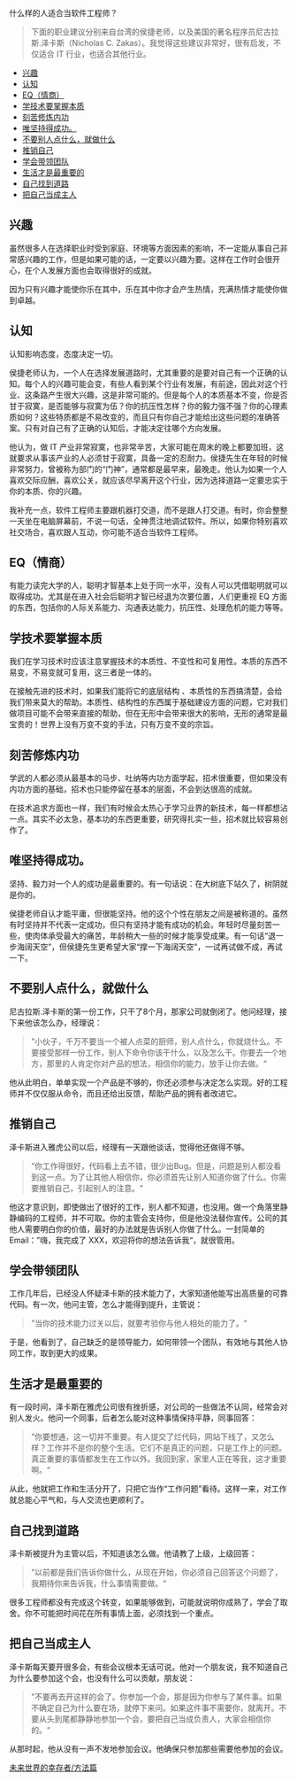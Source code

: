 
什么样的人适合当软件工程师？

> 下面的职业建议分别来自台湾的侯捷老师，以及美国的著名程序员尼古拉斯.泽卡斯（Nicholas C. Zakas）。我觉得这些建议非常好，很有启发，不仅适合 IT 行业，也适合其他行业。

- [兴趣](#兴趣)
- [认知](#认知)
- [EQ（情商）](#eq情商)
- [学技术要掌握本质](#学技术要掌握本质)
- [刻苦修炼内功](#刻苦修炼内功)
- [唯坚持得成功。](#唯坚持得成功)
- [不要别人点什么，就做什么](#不要别人点什么就做什么)
- [推销自己](#推销自己)
- [学会带领团队](#学会带领团队)
- [生活才是最重要的](#生活才是最重要的)
- [自己找到道路](#自己找到道路)
- [把自己当成主人](#把自己当成主人)

## 兴趣

虽然很多人在选择职业时受到家庭、环境等方面因素的影响，不一定能从事自己非常感兴趣的工作，但是如果可能的话，一定要以兴趣为要。这样在工作时会很开心，在个人发展方面也会取得很好的成就。

因为只有兴趣才能使你乐在其中，乐在其中你才会产生热情，充满热情才能使你做到卓越。

## 认知

认知影响态度，态度决定一切。

侯捷老师认为，一个人在选择发展道路时，尤其重要的是要对自己有一个正确的认知。每个人的兴趣可能会变，有些人看到某个行业有发展，有前途，因此对这个行业、这条路产生很大兴趣，这是非常可能的。但是每个人的本质基本不变，你是否甘于寂寞，是否能够与寂寞为伍？你的抗压性怎样？你的毅力强不强？你的心理素质如何？这些特质都是不易改变的，而且只有你自己才能给出这些问题的准确答案。只有对自己有了正确的认知后，才能决定往哪个方向发展。

他认为，做 IT 产业非常寂寞，也非常辛苦，大家可能在周末的晚上都要加班，这就要求从事该产业的人必须甘于寂寞，具备一定的忍耐力。侯捷先生在年轻的时候非常努力，曾被称为部门的“门神”，通常都是最早来，最晚走。他认为如果一个人喜欢交际应酬，喜欢公关，就应该尽早离开这个行业，因为选择道路一定要忠实于你的本质、你的兴趣。

我补充一点，软件工程师主要跟机器打交道，而不是跟人打交道。有时，你会整整一天坐在电脑屏幕前，不说一句话，全神贯注地调试软件。所以，如果你特别喜欢社交场合，喜欢跟人互动，你可能不适合当软件工程师。

## EQ（情商）

有能力读完大学的人，聪明才智基本上处于同一水平，没有人可以凭借聪明就可以取得成功。尤其是在进入社会后聪明才智已经退为次要位置，人们更重视 EQ 方面的东西，包括你的人际关系能力、沟通表达能力，抗压性、处理危机的能力等等。

## 学技术要掌握本质

我们在学习技术时应该注意掌握技术的本质性、不变性和可复用性。本质的东西不易变，不易变就可复用，这三者是一体的。

在接触先进的技术时，如果我们能将它的底层结构 、本质性的东西搞清楚，会给我们带来莫大的帮助。本质性、结构性的东西属于基础建设方面的问题，它对我们做项目可能不会带来直接的帮助，但在无形中会带来很大的影响，无形的通常是最宝贵的！世界上没有万变不变的手法，只有万变不变的宗旨。

## 刻苦修炼内功

学武的人都必须从最基本的马步、吐纳等内功方面学起，招术很重要，但如果没有内功方面的基础，招术也只能停留在基本的层面，不会到达很高的成就。

在技术追求方面也一样，我们有时候会太热心于学习业界的新技术，每一样都想沾一点。其实不必太急，基本功的东西更重要，研究得扎实一些，招术就比较容易创作了。

## 唯坚持得成功。

坚持、毅力对一个人的成功是最重要的。有一句话说：在大树底下站久了，树阴就是你的。

侯捷老师自认才能平庸，但很能坚持。他的这个个性在朋友之间是被称道的。虽然有时坚持并不代表一定成功，但只有坚持才能有成功的机会。年轻时尽量刻苦一些，使肉体承受最大的痛苦，年龄稍大一些的时候才能享受成果。有一句话“退一步海阔天空”，但侯捷先生更希望大家“撑一下海阔天空”，一试再试做不成，再试一下。

## 不要别人点什么，就做什么

尼古拉斯.泽卡斯的第一份工作，只干了8个月，那家公司就倒闭了。他问经理，接下来他该怎么办，经理说：

> ”小伙子，千万不要当一个被人点菜的厨师，别人点什么，你就烧什么。不要接受那样一份工作，别人下命令你该干什么，以及怎么干。你要去一个地方，那里的人肯定你对产品的想法，相信你的能力，放手让你去做。“

他从此明白，单单实现一个产品是不够的，你还必须参与决定怎么实现。好的工程师并不仅仅服从命令，而且还给出反馈，帮助产品的拥有者改进它。

## 推销自己

泽卡斯进入雅虎公司以后，经理有一天跟他谈话，觉得他还做得不够。

> ”你工作得很好，代码看上去不错，很少出Bug。但是，问题是别人都没看到这一点。为了让其他人相信你，你必须首先让别人知道你做了什么。你需要推销自己，引起别人的注意。“

他这才意识到，即使做出了很好的工作，别人都不知道，也没用。做一个角落里静静编码的工程师，并不可取。你的主管会支持你，但是他没法替你宣传。公司的其他人需要明白你的价值，最好的办法就是告诉别人你做了什么。一封简单的 Email：”嗨，我完成了 XXX，欢迎将你的想法告诉我“，就很管用。

## 学会带领团队

工作几年后，已经没人怀疑泽卡斯的技术能力了，大家知道他能写出高质量的可靠代码。有一次，他问主管，怎么才能得到提升，主管说：

> ”当你的技术能力过关以后，就要考验你与他人相处的能力了。“

于是，他看到了，自己缺乏的是领导能力，如何带领一个团队，有效地与其他人协同工作，取到更大的成果。

## 生活才是最重要的

有一段时间，泽卡斯在雅虎公司很有挫折感，对公司的一些做法不认同，经常会对别人发火。他问一个同事，后者怎么能对这种事情保持平静，同事回答：

> ”你要想通，这一切并不重要。有人提交了烂代码，网站下线了，又怎么样？工作并不是你的整个生活。它们不是真正的问题，只是工作上的问题。真正重要的事情都发生在工作以外。我回到家，家里人正在等我，这才重要啊。“

从此，他就把工作和生活分开了，只把它当作“工作问题”看待。这样一来，对工作就总能心平气和，与人交流也更顺利了。

## 自己找到道路

泽卡斯被提升为主管以后，不知道该怎么做。他请教了上级，上级回答：

> ”以前都是我们告诉你做什么，从现在开始，你必须自己回答这个问题了，我期待你来告诉我，什么事情需要做。“

很多工程师都没有完成这个转变，如果能够做到，可能就说明你成熟了，学会了取舍。你不可能把时间花在所有事情上面，必须找到一个重点。

## 把自己当成主人

泽卡斯每天要开很多会，有些会议根本无话可说。他对一个朋友说，我不知道自己为什么要参加这个会，也没有什么可以贡献，朋友说：

> ”不要再去开这样的会了。你参加一个会，那是因为你参与了某件事。如果不确定自己为什么要在场，就停下来问。如果这件事不需要你，就离开。不要从头到尾都静静地参加一个会，要把自己当成负责人，大家会相信你的。“

从那时起，他从没有一声不发地参加会议。他确保只参加那些需要他参加的会议。

[未来世界的幸存者/方法篇](http://www.ruanyifeng.com/survivor/startup/advices.html)

